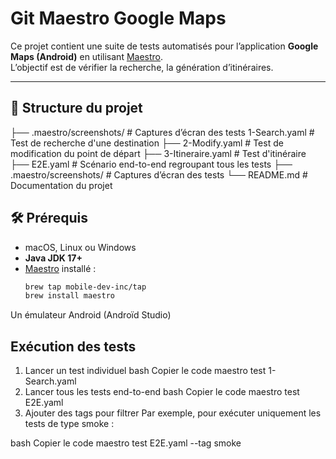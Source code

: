 # Git Maestro Google Maps

Ce projet contient une suite de tests automatisés pour l’application **Google Maps (Android)** en utilisant [Maestro](https://maestro.mobile.dev/).  
L’objectif est de vérifier la recherche, la génération d’itinéraires.

---

## 📂 Structure du projet


├── .maestro/screenshots/ # Captures d’écran des tests 1-Search.yaml # Test de recherche d'une destination
├── 2-Modify.yaml # Test de modification du point de départ
├── 3-Itineraire.yaml # Test d'itinéraire
├── E2E.yaml # Scénario end-to-end regroupant tous les tests
├── .maestro/screenshots/ # Captures d’écran des tests
└── README.md # Documentation du projet

## 🛠️ Prérequis

- macOS, Linux ou Windows
- **Java JDK 17+**
- [Maestro](https://maestro.mobile.dev/) installé :
  ```bash
  brew tap mobile-dev-inc/tap
  brew install maestro
Un émulateur Android (Androïd Studio)

## Exécution des tests

1. Lancer un test individuel
bash
Copier le code
maestro test 1-Search.yaml
2. Lancer tous les tests end-to-end
bash
Copier le code
maestro test E2E.yaml
3. Ajouter des tags pour filtrer
Par exemple, pour exécuter uniquement les tests de type smoke :

bash
Copier le code
maestro test E2E.yaml --tag smoke
